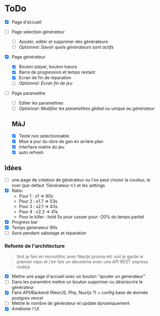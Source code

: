 # ToDo

- [x] Page d'accueil
- [ ] Page selection générateur
  - [ ] Ajouter, editer et supprimer des générateurs
  - [ ] _Optionnel: Savoir quels générateurs sont actifs_
- [x] Page générateur
  - [x] Bouton player, bouton tueurs
  - [x] Barre de progression et temps restant
  - [x] Ecran de fin de réparation
  - [ ] _Optionnel: Ecran fin de jeu_
- [ ] Page paramettre
  - [ ] Editer les paramettres
  - [ ] _Optionnel: Modifier les paramettres global ou unique au générateur_

  ## MàJ

  - [x] Texte non selectionnable
  - [x] Mise à jour du nbre de gen en arrière plan
  - [x] Interface maitre du jeu
  - [x] auto refresh

## Idées

- [ ] une page de création de générateur ou l'on peut choisir la couleur, le nom (par défaut 'Générateur n') et les settings
- [x] Ratio:
  - Pour 1 : x1 => 90s
  - Pour 2 : x1.7 => 53s
  - Pour 3 : x2.1 => 43s
  - Pour 4 : x2.2 => 41s
  - Pour le killer : hold 5s pour casser pour -20% du temps partiel
- [x] Progress bar
- [x] Temps generateur 90s
- [ ] Sons pendant sabotage et réparation

### Refonte de l'architecture

> Soit je fais en monolithic avec Nextjs prisma etc soit je garde le premier repo et j'en fais un deuxième avec une API REST express nodejs

- [x] Mettre une page d'accueil avec un bouton "ajouter un generateur"
- [ ] Dans les paramètre mettre un bouton supprimer ou désinscrire le générateur
- [x] Faire API/Backend (NextJS, Php, Nuxtjs ?) + config base de donnée postgres vercel
- [ ] Mettre le nombre de générateur et update dynamiquement
- [x] Améliorer l'UI

